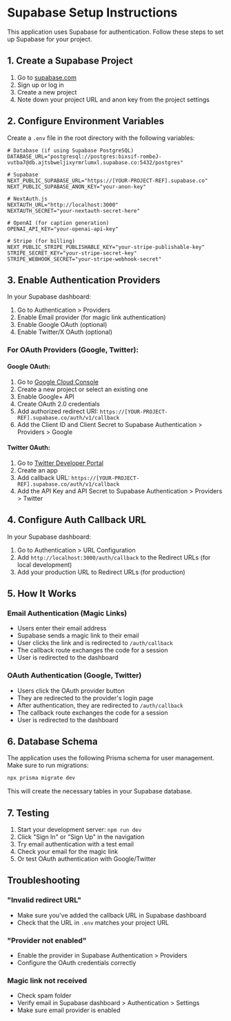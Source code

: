 # Supabase Setup Instructions

This application uses Supabase for authentication. Follow these steps to set up Supabase for your project.

## 1. Create a Supabase Project

1. Go to [supabase.com](https://supabase.com)
2. Sign up or log in
3. Create a new project
4. Note down your project URL and anon key from the project settings

## 2. Configure Environment Variables

Create a `.env` file in the root directory with the following variables:

```env
# Database (if using Supabase PostgreSQL)
DATABASE_URL="postgresql://postgres:bixsif-rombeJ-vutba7@db.ajtsbweljixyrmrlumxl.supabase.co:5432/postgres"

# Supabase
NEXT_PUBLIC_SUPABASE_URL="https://[YOUR-PROJECT-REF].supabase.co"
NEXT_PUBLIC_SUPABASE_ANON_KEY="your-anon-key"

# NextAuth.js
NEXTAUTH_URL="http://localhost:3000"
NEXTAUTH_SECRET="your-nextauth-secret-here"

# OpenAI (for caption generation)
OPENAI_API_KEY="your-openai-api-key"

# Stripe (for billing)
NEXT_PUBLIC_STRIPE_PUBLISHABLE_KEY="your-stripe-publishable-key"
STRIPE_SECRET_KEY="your-stripe-secret-key"
STRIPE_WEBHOOK_SECRET="your-stripe-webhook-secret"
```

## 3. Enable Authentication Providers

In your Supabase dashboard:

1. Go to Authentication > Providers
2. Enable Email provider (for magic link authentication)
3. Enable Google OAuth (optional)
4. Enable Twitter/X OAuth (optional)

### For OAuth Providers (Google, Twitter):

#### Google OAuth:

1. Go to [Google Cloud Console](https://console.cloud.google.com/)
2. Create a new project or select an existing one
3. Enable Google+ API
4. Create OAuth 2.0 credentials
5. Add authorized redirect URI: `https://[YOUR-PROJECT-REF].supabase.co/auth/v1/callback`
6. Add the Client ID and Client Secret to Supabase Authentication > Providers > Google

#### Twitter OAuth:

1. Go to [Twitter Developer Portal](https://developer.twitter.com/)
2. Create an app
3. Add callback URL: `https://[YOUR-PROJECT-REF].supabase.co/auth/v1/callback`
4. Add the API Key and API Secret to Supabase Authentication > Providers > Twitter

## 4. Configure Auth Callback URL

In your Supabase dashboard:

1. Go to Authentication > URL Configuration
2. Add `http://localhost:3000/auth/callback` to the Redirect URLs (for local development)
3. Add your production URL to Redirect URLs (for production)

## 5. How It Works

### Email Authentication (Magic Links)

- Users enter their email address
- Supabase sends a magic link to their email
- User clicks the link and is redirected to `/auth/callback`
- The callback route exchanges the code for a session
- User is redirected to the dashboard

### OAuth Authentication (Google, Twitter)

- Users click the OAuth provider button
- They are redirected to the provider's login page
- After authentication, they are redirected to `/auth/callback`
- The callback route exchanges the code for a session
- User is redirected to the dashboard

## 6. Database Schema

The application uses the following Prisma schema for user management. Make sure to run migrations:

```bash
npx prisma migrate dev
```

This will create the necessary tables in your Supabase database.

## 7. Testing

1. Start your development server: `npm run dev`
2. Click "Sign In" or "Sign Up" in the navigation
3. Try email authentication with a test email
4. Check your email for the magic link
5. Or test OAuth authentication with Google/Twitter

## Troubleshooting

### "Invalid redirect URL"

- Make sure you've added the callback URL in Supabase dashboard
- Check that the URL in `.env` matches your project URL

### "Provider not enabled"

- Enable the provider in Supabase Authentication > Providers
- Configure the OAuth credentials correctly

### Magic link not received

- Check spam folder
- Verify email in Supabase dashboard > Authentication > Settings
- Make sure email provider is enabled
